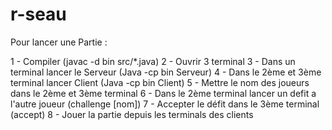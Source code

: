 # r-seau

Pour lancer une Partie :

1 - Compiler (javac -d bin src/*.java)
2 - Ouvrir 3 terminal
3 - Dans un terminal lancer le Serveur (Java -cp bin Serveur)
4 - Dans le 2ème et 3ème terminal lancer Client (Java -cp bin Client)
5 - Mettre le nom des joueurs dans le 2ème et 3ème terminal
6 - Dans le 2ème terminal lancer un defit a l'autre joueur (challenge [nom])
7 - Accepter le défit dans le 3ème terminal (accept)
8 - Jouer la partie depuis les terminals des clients
